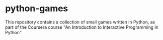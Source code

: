 python-games
============

This repository contains a collection of small games written in Python, as part of the Coursera course "An Introduction to Interactive Programming in Python"
